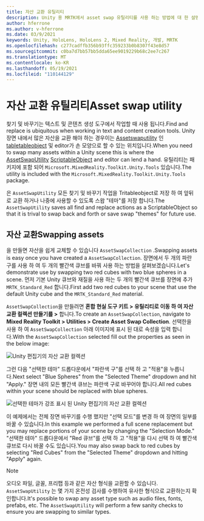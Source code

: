 ```yaml
---
title: 자산 교환 유틸리티
description: Unity 용 MRTK에서 asset swap 유틸리티를 사용 하는 방법에 대 한 설명서입니다.
author: hferrone
ms.author: v-hferrone
ms.date: 03/9/2021
keywords: Unity, HoloLens, HoloLens 2, Mixed Reality, 개발, MRTK
ms.openlocfilehash: c277cadffb356b93ffc359233b0b8307f43e8d57
ms.sourcegitcommit: c0ba7d7bb57bb5dda65ee9019229b68c2ee7c267
ms.translationtype: MT
ms.contentlocale: ko-KR
ms.lasthandoff: 05/19/2021
ms.locfileid: "110144129"
---
```

# <a name="asset-swap-utility"></a><span data-ttu-id="03510-104">자산 교환 유틸리티</span><span class="sxs-lookup"><span data-stu-id="03510-104">Asset swap utility</span></span>

<span data-ttu-id="03510-105">찾기 및 바꾸기는 텍스트 및 콘텐츠 생성 도구에서 작업할 때 사용 됩니다.</span><span class="sxs-lookup"><span data-stu-id="03510-105">Find and replace is ubiquitous when working in text and content creation tools.</span></span> <span data-ttu-id="03510-106">Unity 장면 내에서 많은 자산을 교환 해야 하는 경우이는 [Assetswaputility](xref:Microsoft.MixedReality.Toolkit.Utilities.Editor.AssetSwapUtility) 인 [tabletableobject](https://docs.unity3d.com/Manual/class-ScriptableObject.html) 및 editor가 손 모양으로 할 수 있는 위치입니다.</span><span class="sxs-lookup"><span data-stu-id="03510-106">When you need to swap many assets within a Unity scene this is where the [AssetSwapUtility](xref:Microsoft.MixedReality.Toolkit.Utilities.Editor.AssetSwapUtility) [ScriptableObject](https://docs.unity3d.com/Manual/class-ScriptableObject.html) and editor can lend a hand.</span></span> <span data-ttu-id="03510-107">유틸리티는 패키지에 포함 되어 `Microsoft.MixedReality.Toolkit.Unity.Tools` 있습니다.</span><span class="sxs-lookup"><span data-stu-id="03510-107">The utility is included with the `Microsoft.MixedReality.Toolkit.Unity.Tools` package.</span></span>

<span data-ttu-id="03510-108">은 `AssetSwapUtility` 모든 찾기 및 바꾸기 작업을 Tritableobject로 저장 하 여 앞뒤로 교환 하거나 나중에 사용할 수 있도록 스왑 "테마"를 저장 합니다.</span><span class="sxs-lookup"><span data-stu-id="03510-108">The `AssetSwapUtility` saves all find and replace actions as a ScriptableObject so that it is trival to swap back and forth or save swap "themes" for future use.</span></span>

## <a name="swapping-assets"></a><span data-ttu-id="03510-109">자산 교환</span><span class="sxs-lookup"><span data-stu-id="03510-109">Swapping assets</span></span>

<span data-ttu-id="03510-110">을 만들면 자산을 쉽게 교체할 수 있습니다 `AssetSwapCollection` .</span><span class="sxs-lookup"><span data-stu-id="03510-110">Swapping assets is easy once you have created a `AssetSwapCollection`.</span></span> <span data-ttu-id="03510-111">장면에서 두 개의 파란 구를 사용 하 여 두 개의 빨간색 큐브를 바꿔 사용 하는 방법을 살펴보겠습니다.</span><span class="sxs-lookup"><span data-stu-id="03510-111">Let's demonstrate use by swapping two red cubes with two blue spheres in a scene.</span></span> <span data-ttu-id="03510-112">먼저 기본 Unity 큐브와 재질을 사용 하는 두 개의 빨간색 큐브를 장면에 추가 `MRTK_Standard_Red` 합니다.</span><span class="sxs-lookup"><span data-stu-id="03510-112">First add two red cubes to your scene that use the default Unity cube and the `MRTK_Standard_Red` material.</span></span>

<span data-ttu-id="03510-113">`AssetSwapCollection`을 만들려면 **혼합 현실 도구 키트 > 유틸리티로 이동 하 여 자산 교환 컬렉션 만들기를 >** 합니다.</span><span class="sxs-lookup"><span data-stu-id="03510-113">To create an `AssetSwapCollection`, navigate to **Mixed Reality Toolkit > Utilities > Create Asset Swap Collection**.</span></span> <span data-ttu-id="03510-114">선택한을 사용 하 여 `AssetSwapCollection` 아래 이미지에 표시 된 대로 속성을 입력 합니다.</span><span class="sxs-lookup"><span data-stu-id="03510-114">With the `AssetSwapCollection` selected fill out the properties as seen in the below image:</span></span>

![Unity 편집기의 자산 교환 컬렉션](images/asset-swap-img-01.png)

<span data-ttu-id="03510-116">그런 다음 "선택한 테마" 드롭다운에서 "파란색 구"를 선택 하 고 "적용"을 누릅니다.</span><span class="sxs-lookup"><span data-stu-id="03510-116">Next select "Blue Spheres" from the "Selected Theme" dropdown and hit "Apply."</span></span> <span data-ttu-id="03510-117">장면 내의 모든 빨간색 큐브는 파란색 구로 바꾸어야 합니다.</span><span class="sxs-lookup"><span data-stu-id="03510-117">All red cubes within your scene should be replaced with blue spheres.</span></span>

![선택한 테마가 강조 표시 된 Unity 편집기의 자산 교환 컬렉션](images/asset-swap-img-02.png)

<span data-ttu-id="03510-119">이 예제에서는 전체 장면 바꾸기를 수행 했지만 "선택 모드"를 변경 하 여 장면의 일부를 바꿀 수 있습니다.</span><span class="sxs-lookup"><span data-stu-id="03510-119">In this example we performed a full scene replacement but you may replace portions of your scene by changing the "Selection Mode."</span></span> <span data-ttu-id="03510-120">"선택한 테마" 드롭다운에서 "Red 큐브"를 선택 하 고 "적용"을 다시 선택 하 여 빨간색 큐브로 다시 바꿀 수도 있습니다.</span><span class="sxs-lookup"><span data-stu-id="03510-120">You may also swap back to red cubes by selecting "Red Cubes" from the "Selected Theme" dropdown and hitting "Apply" again.</span></span>

> [!NOTE]
> <span data-ttu-id="03510-121">오디오 파일, 글꼴, 프리팹 등과 같은 자산 형식을 교환할 수 있습니다. `AssetSwapUtility` 는 몇 가지 온전성 검사를 수행하여 유사한 형식으로 교환하는지 확인합니다.</span><span class="sxs-lookup"><span data-stu-id="03510-121">It's possible to swap any asset type such as audio files, fonts, prefabs, etc. The `AssetSwapUtility` will perform a few sanity checks to ensure you are swapping to similar types.</span></span>
